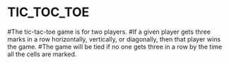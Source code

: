 # TIC_TOC_TOE
#The tic-tac-toe game is for two players.
#If a given player gets three marks in a row horizontally, vertically, or diagonally, then that player wins the game.
#The game will be tied if no one gets three in a row by the time all the cells are marked.


